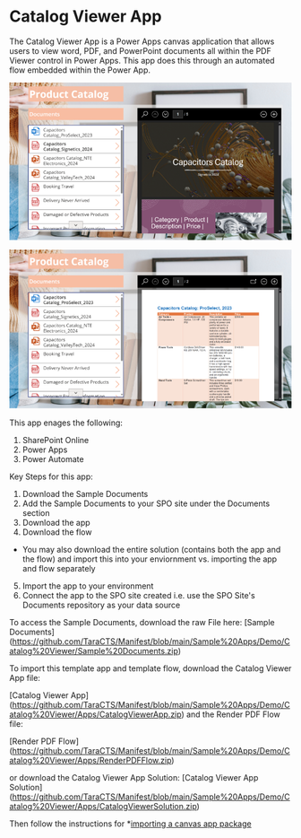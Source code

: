 # Catalog Viewer App

The Catalog Viewer App is a Power Apps canvas application that allows users to view word, PDF, and PowerPoint documents all within the PDF Viewer control in Power Apps. This app does this through an automated flow embedded within the Power App.

![App Image](https://github.com/TaraCTS/Manifest/blob/main/Sample%20Apps/Demo/Catalog%20Viewer/Images/PDFView_Resized.png)

![App Image](https://github.com/TaraCTS/Manifest/blob/main/Sample%20Apps/Demo/Catalog%20Viewer/Images/WordView_Resized.png)

This app enages the following:
1. SharePoint Online
2. Power Apps
3. Power Automate

Key Steps for this app:
1. Download the Sample Documents
2. Add the Sample Documents to your SPO site under the Documents section
3. Download the app
4. Download the flow
* You may also download the entire solution (contains both the app and the flow) and import this into your enviornment vs. importing the app and flow separately
5. Import the app to your environment
6. Connect the app to the SPO site created i.e. use the SPO Site's Documents repository as your data source

To access the Sample Documents, download the raw File here: 
[Sample Documents] (https://github.com/TaraCTS/Manifest/blob/main/Sample%20Apps/Demo/Catalog%20Viewer/Sample%20Documents.zip)

To import this template app and template flow, download the Catalog Viewer App file: 

[Catalog Viewer App] (https://github.com/TaraCTS/Manifest/blob/main/Sample%20Apps/Demo/Catalog%20Viewer/Apps/CatalogViewerApp.zip) and the Render PDF Flow file: 

[Render PDF Flow] (https://github.com/TaraCTS/Manifest/blob/main/Sample%20Apps/Demo/Catalog%20Viewer/Apps/RenderPDFFlow.zip)

or download the Catalog Viewer App Solution: 
[Catalog Viewer App Solution] (https://github.com/TaraCTS/Manifest/blob/main/Sample%20Apps/Demo/Catalog%20Viewer/Apps/CatalogViewerSolution.zip)

Then follow the instructions for *[importing a canvas app package](https://www.docs.microsoft.com/en-us/powerapps/maker/canvas-apps/export-import-app#importing-a-canvas-app-package)
